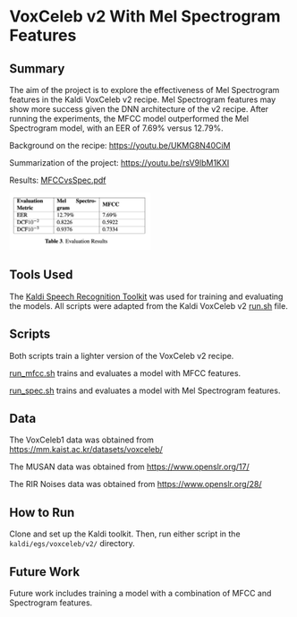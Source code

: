# VoxCeleb v2 With Mel Spectrogram Features

## Summary
The aim of the project is to explore the effectiveness of Mel Spectrogram features in the Kaldi VoxCeleb v2 recipe. Mel Spectrogram features may show more success given the DNN architecture of the v2 recipe. 
After running the experiments, the MFCC model outperformed the Mel Spectrogram model, with an EER of 7.69% versus 12.79%.

Background on the recipe: https://youtu.be/UKMG8N40CiM

Summarization of the project: https://youtu.be/rsV9lbM1KXI

Results: [MFCCvsSpec.pdf](MFCCvsSpec.pdf)

<img src="https://github.com/ubahl/Kaldi-VoxCeleb-Features/blob/master/images/resultstable.png" width=50% height=50%>

## Tools Used
The [Kaldi Speech Recognition Toolkit](https://github.com/kaldi-asr/kaldi) was used for training and evaluating the models. All scripts were adapted from the Kaldi VoxCeleb v2 [run.sh](https://github.com/kaldi-asr/kaldi/blob/master/egs/voxceleb/v2/run.sh) file.

## Scripts
Both scripts train a lighter version of the VoxCeleb v2 recipe.

[run_mfcc.sh](run_mfcc.sh) trains and evaluates a model with MFCC features.

[run_spec.sh](run_spec.sh) trains and evaluates a model with Mel Spectrogram features.

## Data
The VoxCeleb1 data was obtained from https://mm.kaist.ac.kr/datasets/voxceleb/ 

The MUSAN data was obtained from https://www.openslr.org/17/ 

The RIR Noises data was obtained from https://www.openslr.org/28/ 

## How to Run
Clone and set up the Kaldi toolkit. Then, run either script in the `kaldi/egs/voxceleb/v2/` directory.

## Future Work

Future work includes training a model with a combination of MFCC and Spectrogram features.


